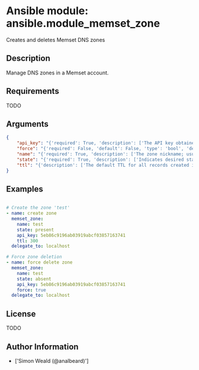 # Ansible module: ansible.module_memset_zone


Creates and deletes Memset DNS zones

## Description

Manage DNS zones in a Memset account.

## Requirements

TODO

## Arguments

``` json
{
    "api_key": "{'required': True, 'description': ['The API key obtained from the Memset control panel.']}",
    "force": "{'required': False, 'default': False, 'type': 'bool', 'description': ['Forces deletion of a zone and all zone domains/zone records it contains.']}",
    "name": "{'required': True, 'description': ['The zone nickname; usually the same as the main domain. Ensure this value has at most 250 characters.'], 'aliases': ['nickname']}",
    "state": "{'required': True, 'description': ['Indicates desired state of resource.'], 'choices': ['absent', 'present']}",
    "ttl": "{'description': ['The default TTL for all records created in the zone. This must be a valid int from U(https://www.memset.com/apidocs/methods_dns.html#dns.zone_create).'], 'choices': [0, 300, 600, 900, 1800, 3600, 7200, 10800, 21600, 43200, 86400]}",
}
```

## Examples


``` yaml

# Create the zone 'test'
- name: create zone
  memset_zone:
    name: test
    state: present
    api_key: 5eb86c9196ab03919abcf03857163741
    ttl: 300
  delegate_to: localhost

# Force zone deletion
- name: force delete zone
  memset_zone:
    name: test
    state: absent
    api_key: 5eb86c9196ab03919abcf03857163741
    force: true
  delegate_to: localhost

```

## License

TODO

## Author Information
  - ['Simon Weald (@analbeard)']
